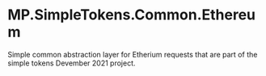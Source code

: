 # MP.SimpleTokens.Common.Ethereum
Simple common abstraction layer for Etherium requests that are part of the simple tokens Devember 2021 project.